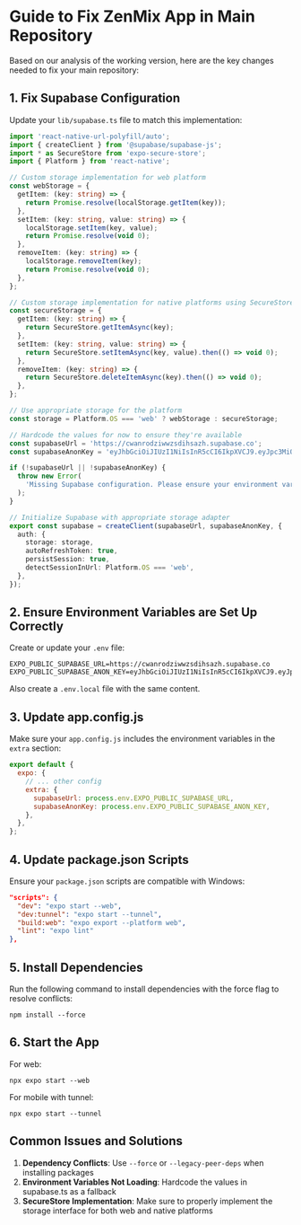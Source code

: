 # Guide to Fix ZenMix App in Main Repository

Based on our analysis of the working version, here are the key changes needed to fix your main repository:

## 1. Fix Supabase Configuration

Update your `lib/supabase.ts` file to match this implementation:

```typescript
import 'react-native-url-polyfill/auto';
import { createClient } from '@supabase/supabase-js';
import * as SecureStore from 'expo-secure-store';
import { Platform } from 'react-native';

// Custom storage implementation for web platform
const webStorage = {
  getItem: (key: string) => {
    return Promise.resolve(localStorage.getItem(key));
  },
  setItem: (key: string, value: string) => {
    localStorage.setItem(key, value);
    return Promise.resolve(void 0);
  },
  removeItem: (key: string) => {
    localStorage.removeItem(key);
    return Promise.resolve(void 0);
  },
};

// Custom storage implementation for native platforms using SecureStore
const secureStorage = {
  getItem: (key: string) => {
    return SecureStore.getItemAsync(key);
  },
  setItem: (key: string, value: string) => {
    return SecureStore.setItemAsync(key, value).then(() => void 0);
  },
  removeItem: (key: string) => {
    return SecureStore.deleteItemAsync(key).then(() => void 0);
  },
};

// Use appropriate storage for the platform
const storage = Platform.OS === 'web' ? webStorage : secureStorage;

// Hardcode the values for now to ensure they're available
const supabaseUrl = 'https://cwanrodziwwzsdihsazh.supabase.co';
const supabaseAnonKey = 'eyJhbGciOiJIUzI1NiIsInR5cCI6IkpXVCJ9.eyJpc3MiOiJzdXBhYmFzZSIsInJlZiI6ImN3YW5yb2R6aXd3enNkaWhzYXpoIiwicm9sZSI6ImFub24iLCJpYXQiOjE3NDEwMjMyODUsImV4cCI6MjA1NjU5OTI4NX0.HixlYLnvzmr4enX8Flo7097T2I3lPQVk9LBLtPJjwZQ';

if (!supabaseUrl || !supabaseAnonKey) {
  throw new Error(
    'Missing Supabase configuration. Please ensure your environment variables are properly set in .env file.'
  );
}

// Initialize Supabase with appropriate storage adapter
export const supabase = createClient(supabaseUrl, supabaseAnonKey, {
  auth: {
    storage: storage,
    autoRefreshToken: true,
    persistSession: true,
    detectSessionInUrl: Platform.OS === 'web',
  },
});
```

## 2. Ensure Environment Variables are Set Up Correctly

Create or update your `.env` file:

```
EXPO_PUBLIC_SUPABASE_URL=https://cwanrodziwwzsdihsazh.supabase.co
EXPO_PUBLIC_SUPABASE_ANON_KEY=eyJhbGciOiJIUzI1NiIsInR5cCI6IkpXVCJ9.eyJpc3MiOiJzdXBhYmFzZSIsInJlZiI6ImN3YW5yb2R6aXd3enNkaWhzYXpoIiwicm9sZSI6ImFub24iLCJpYXQiOjE3NDEwMjMyODUsImV4cCI6MjA1NjU5OTI4NX0.HixlYLnvzmr4enX8Flo7097T2I3lPQVk9LBLtPJjwZQ
```

Also create a `.env.local` file with the same content.

## 3. Update app.config.js

Make sure your `app.config.js` includes the environment variables in the `extra` section:

```javascript
export default {
  expo: {
    // ... other config
    extra: {
      supabaseUrl: process.env.EXPO_PUBLIC_SUPABASE_URL,
      supabaseAnonKey: process.env.EXPO_PUBLIC_SUPABASE_ANON_KEY,
    },
  },
};
```

## 4. Update package.json Scripts

Ensure your `package.json` scripts are compatible with Windows:

```json
"scripts": {
  "dev": "expo start --web",
  "dev:tunnel": "expo start --tunnel",
  "build:web": "expo export --platform web",
  "lint": "expo lint"
},
```

## 5. Install Dependencies

Run the following command to install dependencies with the force flag to resolve conflicts:

```
npm install --force
```

## 6. Start the App

For web:
```
npx expo start --web
```

For mobile with tunnel:
```
npx expo start --tunnel
```

## Common Issues and Solutions

1. **Dependency Conflicts**: Use `--force` or `--legacy-peer-deps` when installing packages
2. **Environment Variables Not Loading**: Hardcode the values in supabase.ts as a fallback
3. **SecureStore Implementation**: Make sure to properly implement the storage interface for both web and native platforms 